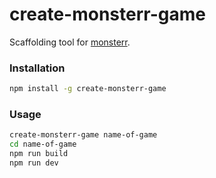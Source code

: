 # create-monsterr-game

Scaffolding tool for [monsterr](https://github.com/skbogner/monsterr).

### Installation
```bash
npm install -g create-monsterr-game
```

### Usage
```bash
create-monsterr-game name-of-game
cd name-of-game
npm run build
npm run dev
```
